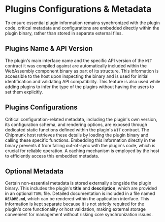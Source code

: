 # Plugins Configurations & Metadata

To ensure essential plugin information remains synchronized with the plugin code, critical metadata and configurations are embedded directly within the plugin binary, rather than stored in separate external files.

## Plugins Name & API Version

The plugin's main interface name and the specific API version of the `WIT` contract it was compiled against are automatically included within the WebAssembly component binary as part of its structure. 
This information is accessible to the host upon inspecting the binary and is used for initial identification and validating API compatibility. 
This feature is also used while adding plugins to infer the type of the plugins without having the users to set them explicitly.

## Plugins Configurations

Critical configuration-related metadata, including the plugin's own version, its configuration schema, and rendering options, are exposed through dedicated static functions defined within the plugin's `WIT` contract. The Chipmunk host retrieves these details by loading the plugin binary and calling these specific functions. 
Embedding this information directly in the binary prevents it from falling out-of-sync with the plugin's code, which is crucial for reliable operation. 
A caching mechanism is employed by the host to efficiently access this embedded metadata.


## Optional Metadata

Certain non-essential metadata is stored externally alongside the plugin binary. This includes the plugin's **title** and **description**, which are provided in an optional `TOML` file. Detailed documentation is included in a file named **`README.md`**, which can be rendered within the application interface. 
This information is kept separate because it is not strictly required for the plugin's core functionality or host validation, making external storage convenient for management without risking core synchronization issues.
